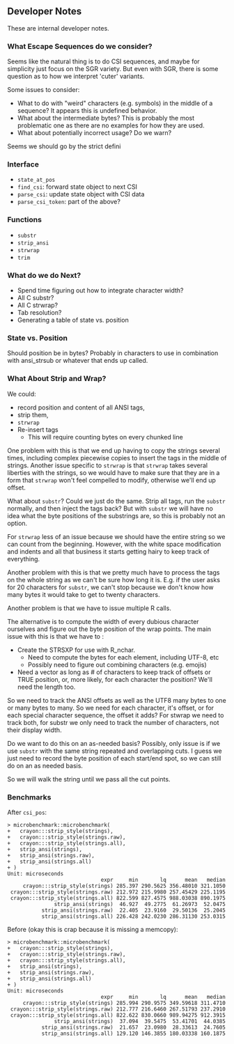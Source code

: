 ## Developer Notes

These are internal developer notes.

### What Escape Sequences do we consider?

Seems like the natural thing is to do CSI sequences, and maybe for simplicity
just focus on the SGR variety.  But even with SGR, there is some question as to
how we interpret 'cuter' variants.

Some issues to consider:

* What to do with "weird" characters (e.g. symbols) in the middle of a sequence?
  It appears this is undefined behavior.
* What about the intermediate bytes?  This is probably the most problematic one
  as there are no examples for how they are used.
* What about potentially incorrect usage?  Do we warn?

Seems we should go by the strict defini

### Interface

* `state_at_pos`
* `find_csi`: forward state object to next CSI
* `parse_csi`: update state object with CSI data
* `parse_csi_token`: part of the above?

### Functions

* `substr`
* `strip_ansi`
* `strwrap`
* `trim`

### What do we do Next?

* Spend time figuring out how to integrate character width?
* All C substr?
* All C strwrap?
* Tab resolution?
* Generating a table of state vs. position

### State vs. Position

Should position be in bytes?  Probably in characters to use in combination with
ansi_strsub or whatever that ends up called.

### What About Strip and Wrap?

We could:

* record position and content of all ANSI tags,
* strip them,
* `strwrap`
* Re-insert tags
    * This will require counting bytes on every chunked line

One problem with this is that we end up having to copy the strings several
times, including complex piecewise copies to insert the tags in the middle of
strings. Another issue specific to `strwrap` is that `strwrap` takes several
liberties with the strings, so we would have to make sure that they are in a
form that `strwrap` won't feel compelled to modify, otherwise we'll end up
offset.

What about `substr`?  Could we just do the same.  Strip all tags, run the
`substr` normally, and then inject the tags back?  But with `substr` we will
have no idea what the byte positions of the substrings are, so this is probably
not an option.

For `strwrap` less of an issue because we should have the entire string so we
can count from the beginning.  However, with the white space modification and
indents and all that business it starts getting hairy to keep track of
everything.

Another problem with this is that we pretty much have to process the tags on the
whole string as we can't be sure how long it is.  E.g. if the user asks for 20
characters for `substr`, we can't stop because we don't know how many bytes it
would take to get to twenty characters.

Another problem is that we have to issue multiple R calls.

The alternative is to compute the width of every dubious character ourselves and
figure out the byte position of the wrap points.  The main issue with this is
that we have to :

* Create the STRSXP for use with R_nchar.
    * Need to compute the bytes for each element, including UTF-8, etc
    * Possibly need to figure out combining characters (e.g. emojis)
* Need a vector as long as # of characters to keep track of offsets or TRUE
  position, or, more likely, for each character the position?  We'll need the
  length too.

So we need to track the ANSI offsets as well as the UTF8 many bytes to one or
many bytes to many.  So we need for each character, it's offset, or for each
special character sequence, the offset it adds?  For stwrap we need to track
both, for substr we only need to track the number of characters, not their
display width.

Do we want to do this on an as-needed basis?  Possibly, only issue is if we use
`substr` with the same string repeated and overlapping cuts.  I guess we just
need to record the byte position of each start/end spot, so we can still do on
an as needed basis.

So we will walk the string until we pass all the cut points.

### Benchmarks

After `csi_pos`:

```
> microbenchmark::microbenchmark(
+   crayon:::strip_style(strings),
+   crayon:::strip_style(strings.raw),
+   crayon:::strip_style(strings.all),
+   strip_ansi(strings),
+   strip_ansi(strings.raw),
+   strip_ansi(strings.all)
+ )
Unit: microseconds
                              expr     min       lq      mean   median
     crayon:::strip_style(strings) 285.397 290.5625 356.48010 321.1050
 crayon:::strip_style(strings.raw) 212.972 215.9980 257.45429 225.1195
 crayon:::strip_style(strings.all) 822.599 827.4575 988.03038 890.1975
               strip_ansi(strings)  46.927  49.2775  61.26973  52.0475
           strip_ansi(strings.raw)  22.405  23.9160  29.50136  25.2045
           strip_ansi(strings.all) 226.428 242.0230 286.31130 253.0315
```

Before (okay this is crap because it is missing a memcopy):

```
> microbenchmark::microbenchmark(
+   crayon:::strip_style(strings),
+   crayon:::strip_style(strings.raw),
+   crayon:::strip_style(strings.all),
+   strip_ansi(strings),
+   strip_ansi(strings.raw),
+   strip_ansi(strings.all)
+ )
Unit: microseconds
                              expr     min       lq      mean   median
     crayon:::strip_style(strings) 285.994 290.9575 349.59618 311.4710
 crayon:::strip_style(strings.raw) 212.777 216.6460 267.51793 237.2910
 crayon:::strip_style(strings.all) 822.622 830.0660 989.94275 912.3915
               strip_ansi(strings)  37.094  39.5475  53.41701  44.0385
           strip_ansi(strings.raw)  21.657  23.0980  28.33613  24.7605
           strip_ansi(strings.all) 129.120 146.3855 180.03338 160.1875
```

